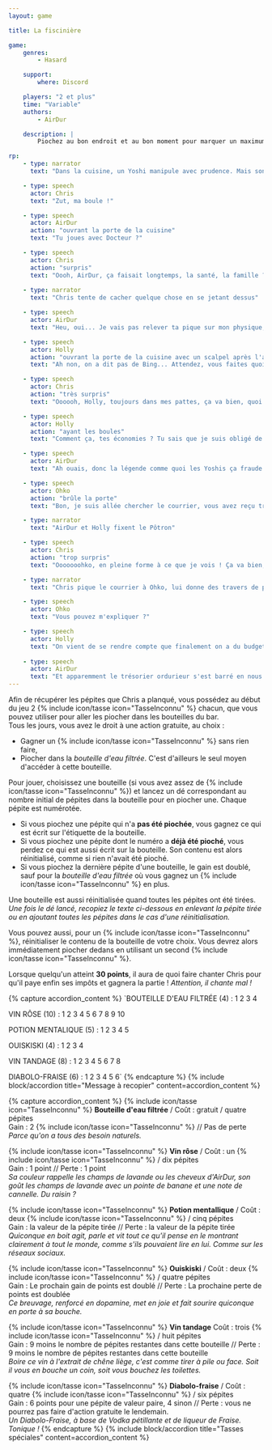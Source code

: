 ```yaml
---
layout: game

title: La fiscinière

game:
    genres:
        - Hasard

    support:
        where: Discord

    players: "2 et plus"
    time: "Variable"
    authors:
        - AirDur

    description: |
        Piochez au bon endroit et au bon moment pour marquer un maximum de points !

rp:
    - type: narrator
      text: "Dans la cuisine, un Yoshi manipule avec prudence. Mais son nez lui cache la vue"

    - type: speech
      actor: Chris
      text: "Zut, ma boule !"

    - type: speech
      actor: AirDur
      action: "ouvrant la porte de la cuisine"
      text: "Tu joues avec Docteur ?"

    - type: speech
      actor: Chris
      action: "surpris"
      text: "Oooh, AirDur, ça faisait longtemps, la santé, la famille ? T'as pas pris du muscle ? Ça te va bien - AH"
      
    - type: narrator
      text: "Chris tente de cacher quelque chose en se jetant dessus"  

    - type: speech
      actor: AirDur
      text: "Heu, oui... Je vais pas relever ta pique sur mon physique, j'ai effectivement pas pu faire d'exercice récemment puisque monsieur me fait faire le SAV chaque fois qu'un client enragé déboule."

    - type: speech
      actor: Holly
      action: "ouvrant la porte de la cuisine avec un scalpel après l'avoir anesthésiée"
      text: "Ah non, on a dit pas de Bing... Attendez, vous faites quoi avec la caisse à bouteilles et... Ce sont des pépites d'or ?"

    - type: speech
      actor: Chris
      action: "très surpris"
      text: "Oooooh, Holly, toujours dans mes pattes, ça va bien, quoi de huit - de neuf pardon ? Moi, absolument rien. Je ne mets absolument pas mes économies créées en faisant fondre nos fonds de caisse dans des bouteilles, tu serais pas un peu maboule ?"

    - type: speech
      actor: Holly
      action: "ayant les boules"
      text: "Comment ça, tes économies ? Tu sais que je suis obligé de mettre de mes fonds personnels tous les matins au cas-où l'inspection vient nous contrôler ?"

    - type: speech
      actor: AirDur
      text: "Ah ouais, donc la légende comme quoi les Yoshis ça fraude le FISC est fausse, en fait c'est pire. Bon, arrête tes bêtises et raboule"

    - type: speech
      actor: Ohko
      action: "brûle la porte"
      text: "Bon, je suis allée chercher le courrier, vous avez reçu trois lettres : un P, un Q et un R, un prospectus pour un bar à eau et une relance des impôts."

    - type: narrator
      text: "AirDur et Holly fixent le Pôtron"

    - type: speech
      actor: Chris
      action: "trop surpris"
      text: "Ooooooohko, en pleine forme à ce que je vois ! Ça va bien, la famille, les amis, la Suisse, tout ça ? Tu sais que les portes ça pousse pas sur les arbres ? Je t'enverrai un RIB. BON, faut que j'y aille, j'ai un ami qui m'invite à faire un Monopoly chez lui, salut salut..."

    - type: narrator
      text: "Chris pique le courrier à Ohko, lui donne des travers de porc caramélisés puis part en courant"

    - type: speech
      actor: Ohko
      text: "Vous pouvez m'expliquer ?"

    - type: speech
      actor: Holly
      text: "On vient de se rendre compte que finalement on a du budget."
      
    - type: speech
      actor: AirDur
      text: "Et apparemment le trésorier ordurieur s'est barré en nous laissant une barre. Champagne ?"
---
```


Afin de récupérer les pépites que Chris a planqué, vous possédez au début du jeu 2 {% include icon/tasse icon="TasseInconnu" %} chacun, que vous pouvez utiliser pour aller les piocher dans les bouteilles du bar.  
Tous les jours, vous avez le droit à une action gratuite, au choix : 
- Gagner un {% include icon/tasse icon="TasseInconnu" %} sans rien faire,
- Piocher dans la *bouteille d'eau filtrée*. C'est d'ailleurs le seul moyen d'accéder à cette bouteille.

Pour jouer, choisissez une bouteille (si vous avez assez de {% include icon/tasse icon="TasseInconnu" %}) et lancez un dé correspondant au nombre initial de pépites dans la bouteille pour en piocher une. Chaque pépite est numérotée.  
- Si vous piochez une pépite qui n'a **pas été piochée**, vous gagnez ce qui est écrit sur l'étiquette de la bouteille. 
- Si vous piochez une pépite dont le numéro a **déjà été pioché**, vous perdez ce qui est aussi écrit sur la bouteille. Son contenu est alors réinitialisé, comme si rien n'avait été pioché.
- Si vous piochez la dernière pépite d'une bouteille, le gain est doublé, sauf pour la *bouteille d'eau filtrée* où vous gagnez un {% include icon/tasse icon="TasseInconnu" %} en plus.

Une bouteille est aussi réinitialisée quand toutes les pépites ont été tirées.  
*Une fois le dé lancé, recopiez le texte ci-dessous en enlevant la pépite tirée ou en ajoutant toutes les pépites dans le cas d'une réinitialisation.*

Vous pouvez aussi, pour un {% include icon/tasse icon="TasseInconnu" %}, réinitialiser le contenu de la bouteille de votre choix. Vous devrez alors immédiatement piocher dedans en utilisant un second {% include icon/tasse icon="TasseInconnu" %}.

Lorsque quelqu'un atteint **30 points**, il aura de quoi faire chanter Chris pour qu'il paye enfin ses impôts et gagnera la partie !
*Attention, il chante mal !*

{% capture accordion_content %}
`BOUTEILLE D'EAU FILTRÉE (4) :  1  2  3  4

VIN RÔSE (10) :  1  2  3  4  5  6  7  8  9  10

POTION MENTALIQUE (5) :  1  2  3  4  5

OUISKISKI (4) :  1  2  3  4

VIN TANDAGE (8) :  1  2  3  4  5  6  7  8

DIABOLO-FRAISE (6) :  1  2  3  4  5  6`
{% endcapture %}
{% include block/accordion title="Message à recopier" content=accordion_content %}

{% capture accordion_content %}
{% include icon/tasse icon="TasseInconnu" %} **Bouteille d'eau filtrée** / Coût : gratuit / quatre pépites  
Gain : 2 {% include icon/tasse icon="TasseInconnu" %} // Pas de perte  
*Parce qu'on a tous des besoin naturels.*  

{% include icon/tasse icon="TasseInconnu" %} **Vin rôse** / Coût : un {% include icon/tasse icon="TasseInconnu" %} / dix pépites  
Gain : 1 point // Perte : 1 point  
*Sa couleur rappelle les champs de lavande ou les cheveux d'AirDur, son goût les champs de lavande avec un pointe de banane et une note de cannelle. Du raisin ?*  

{% include icon/tasse icon="TasseInconnu" %} **Potion mentallique**  / Coût : deux {% include icon/tasse icon="TasseInconnu" %} / cinq pépites  
Gain : la valeur de la pépite tirée // Perte : la valeur de la pépite tirée  
*Quiconque en boit agit, parle et vit tout ce qu'il pense en le montrant clairement à tout le monde, comme s'ils pouvaient lire en lui. Comme sur les réseaux sociaux.*  

{% include icon/tasse icon="TasseInconnu" %} **Ouiskiski** / Coût : deux {% include icon/tasse icon="TasseInconnu" %} / quatre pépites  
Gain : Le prochain gain de points est doublé // Perte : La prochaine perte de points est doublée  
*Ce breuvage, renforcé en dopamine, met en joie et fait sourire quiconque en porte à sa bouche.*  

{% include icon/tasse icon="TasseInconnu" %} **Vin tandage** Coût : trois {% include icon/tasse icon="TasseInconnu" %} / huit pépites  
Gain : 9 moins le nombre de pépites restantes dans cette bouteille // Perte : 9 moins le nombre de pépites restantes dans cette bouteille  
*Boire ce vin à l'extrait de chêne liège, c'est comme tirer à pile ou face. Soit il vous en bouche un coin, soit vous bouchez les toilettes.*  

{% include icon/tasse icon="TasseInconnu" %} **Diabolo-fraise** / Coût : quatre {% include icon/tasse icon="TasseInconnu" %} / six pépites  
Gain : 6 points pour une pépite de valeur paire, 4 sinon // Perte : vous ne pourrez pas faire d'action gratuite le lendemain.  
*Un Diabolo-Fraise, à base de Vodka pétillante et de liqueur de Fraise. Tonique !*
{% endcapture %}
{% include block/accordion title="Tasses spéciales" content=accordion_content %}

